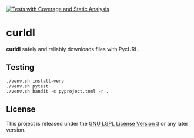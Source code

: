 [![Tests with Coverage and Static Analysis](https://github.com/noexec/curldl/actions/workflows/tests.yml/badge.svg)](https://github.com/noexec/curldl/actions/workflows/tests.yml)

# curldl

__curldl__ safely and reliably downloads files with PycURL.


## Testing
```shell
./venv.sh install-venv
./venv.sh pytest
./venv.sh bandit -c pyproject.toml -r .
```

## License

This project is released under the [GNU LGPL License Version 3](LICENSE.md) or any later version.
